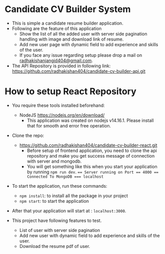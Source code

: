 # Candidate CV Builder System

 - This is simple a candidate resume builder application.
 - Following are the feature of this application
    - Show the list of all the added user with server side pagination handling with image and download link of resume.
    - Add new user page with dynamic field to add experience and skills of the user.
    - If you face any issue regarding setup please drop a mail on radhakishanjangid404@gmail.com.
 - The API Repository is provided in following link: https://github.com/radhakishan404/candidate-cv-builder-api.git

# How to setup React Repository

- You require these tools installed beforehand:
    - NodeJS https://nodejs.org/en/download/
        - This application was created on nodejs v14.16.1. Please install that for smooth and error free operation.

- Clone the repo:
    - https://github.com/radhakishan404/candidate-cv-builder-react.git
        - Before setup of frontend application, you need to clone the api repository and make you get success message of connection with server and mongodb.
        - You will get something like this when you start your application by running ```npm run dev```.
        ```== Server running on Port == 4000 == Connected To MongoDB === localhost```

- To start the application, run these commands:
    - `npm install`: to install all the package in your project
    - `npm start`: to start the application

- After that your application will start at : `localhost:3000`.

- This project have following features to test.
    - List of user with server side pagination
    - Add new user with dynamic field to add experience and skills of the user.
    - Download the resume pdf of user.